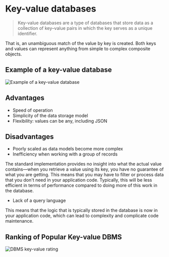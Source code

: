 # Key-value databases

> Key-value databases are a type of databases that store data as a collection of key–value pairs in which the key serves as a unique identifier.

That is, an unambiguous match of the value by key is created. Both keys and values can represent anything from simple to complex composite objects.

## Example of a key-value database

![Example of a key-value database](https://sql-academy.org/static/guidePage/key-value-databases/key_value_dbms.png "Example of a key-value database")

## Advantages

- Speed of operation
- Simplicity of the data storage model
- Flexibility: values can be any, including JSON

## Disadvantages

- Poorly scaled as data models become more complex
- Inefficiency when working with a group of records

The standard implementation provides no insight into what the actual value contains—when you retrieve a value using its key, you have no guarantee of what you are getting. This means that you may have to filter or process data that you don't need in your application code. Typically, this will be less efficient in terms of performance compared to doing more of this work in the database.

- Lack of a query language

This means that the logic that is typically stored in the database is now in your application code, which can lead to complexity and complicate code maintenance.

## Ranking of Popular Key-value DBMS

![DBMS key-value rating](https://sql-academy.org/static/guidePage/key-value-databases/popular_key_value_dbms.png "DBMS key-value rating")
